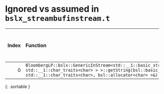 # Ignored vs assumed in `bslx_streambufinstream.t`

<script src="../sorttable.js"></script>
|   Index | Function                                                                                                                                                                                      |   Difference in number of lines |   Function size difference in bytes | Disassembly                                                             |   Number of lines in assumed build | Number of bytes in assumed build   |   Number of lines in ignored build | Number of bytes in ignored build   |
|--------:|:----------------------------------------------------------------------------------------------------------------------------------------------------------------------------------------------|--------------------------------:|------------------------------------:|:------------------------------------------------------------------------|-----------------------------------:|:-----------------------------------|-----------------------------------:|:-----------------------------------|
|       0 | `BloombergLP::bslx::GenericInStream<std::__1::basic_streambuf<char, std::__1::char_traits<char> > >::getString(bsl::basic_string<char, std::__1::char_traits<char>, bsl::allocator<char> >&)` |                               5 |                                  16 | [Assumed](0.assume.s.txt), [Ignored](0.none.s.txt), [Diff](0.diff.html) |                                672 | 4,213,104                          |                                656 | 4,213,104                          |
{: .sortable }
